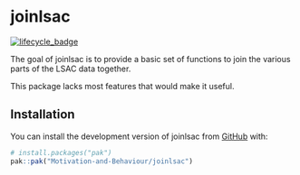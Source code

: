 
# joinlsac

<!-- badges: start -->
[![lifecycle_badge](https://lifecycle.r-lib.org/articles/figures/lifecycle-experimental.svg)](https://lifecycle.r-lib.org/articles/stages.html#experimental)
<!-- badges: end -->

The goal of joinlsac is to provide a basic set of functions to join the various parts of the LSAC data together.

This package lacks most features that would make it useful.

## Installation

You can install the development version of joinlsac from [GitHub](https://github.com/) with:

``` r
# install.packages("pak")
pak::pak("Motivation-and-Behaviour/joinlsac")
```
